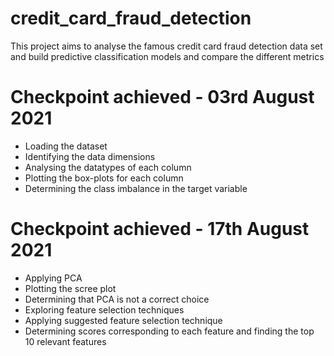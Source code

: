 # credit_card_fraud_detection
This project aims to analyse the famous credit card fraud detection data set and build predictive classification models and compare the different metrics

# Checkpoint achieved - 03rd August 2021
- Loading the dataset
- Identifying the data dimensions
- Analysing the datatypes of each column
- Plotting the box-plots for each column
- Determining the class imbalance in the target variable

# Checkpoint achieved - 17th August 2021
- Applying PCA
- Plotting the scree plot
- Determining that PCA is not a correct choice
- Exploring feature selection techniques
- Applying suggested feature selection technique 
- Determining scores corresponding to each feature and finding the top 10 relevant features

